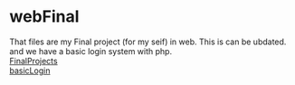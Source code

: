 # webFinal
That files are my Final project (for my seif) in web. This is can be ubdated. and we have a basic login system with php.  
[FinalProjects](https://sadeqan.ir/archive/)  
[basicLogin](https://sadeqan.ir/help.php)
